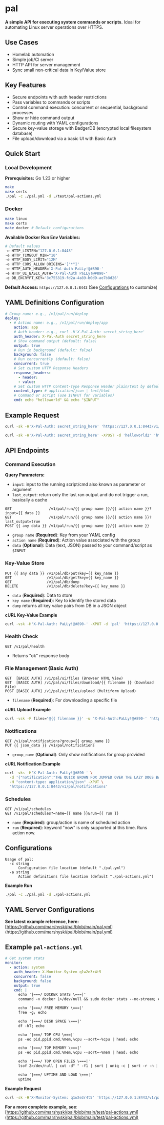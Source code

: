 # pal

**A simple API for executing system commands or scripts.** Ideal for automating Linux server operations over HTTPS.

## Use Cases

- Homelab automation
- Simple job/CI server
- HTTP API for server management
- Sync small non-critical data in Key/Value store

## Key Features

- Secure endpoints with auth header restrictions
- Pass variables to commands or scripts
- Control command execution: concurrent or sequential, background processes
- Show or hide command output
- Dynamic routing with YAML configurations
- Secure key-value storage with BadgerDB (encrypted local filesystem database)
- File upload/download via a basic UI with Basic Auth

## Quick Start

### Local Development

**Prerequisites:** Go 1.23 or higher

```bash
make
make certs
./pal -c ./pal.yml -d ./test/pal-actions.yml
```

### Docker

```bash
make linux
make certs
make docker # Default configurations
```

**Available Docker Run Env Variables:**

```bash
# Default values
-e HTTP_LISTEN="127.0.0.1:8443"
-e HTTP_TIMEOUT_MIN="10"
-e HTTP_BODY_LIMIT="12M"
-e HTTP_CORS_ALLOW_ORIGINS='["*"]'
-e HTTP_AUTH_HEADER='X-Pal-Auth PaLLy!@#890-'
-e HTTP_UI_BASIC_AUTH='X-Pal-Auth PaLLy!@#890-'
-e DB_ENCRYPT_KEY='8c755319-fd2a-4a89-b0d9-ae7b8d26'
```

**Default Access:** `https://127.0.0.1:8443` (See [Configurations](#configurations) to customize)

## YAML Definitions Configuration

```yaml
# Group name: e.g., /v1/pal/run/deploy
deploy:
  - # Action name: e.g., /v1/pal/run/deploy/app
    action: app
    # Auth header: e.g., curl -H'X-Pal-Auth: secret_string_here'
    auth_header: X-Pal-Auth secret_string_here
    # Show command output (default: false)
    output: true
    # Run in background (default: false)
    background: false
    # Run concurrently (default: false)
    concurrent: true
    # Set custom HTTP Response Headers
    response_headers:
      - header:
      - value:
    # Set custom HTTP Content-Type Response Header plain/text by default
    content_type: # application/json | text/html
    # Command or script (use $INPUT for variables)
    cmd: echo "helloworld" && echo "$INPUT"
```

## Example Request

```bash
curl -sk -H'X-Pal-Auth: secret_string_here' 'https://127.0.0.1:8443/v1/pal/run/deploy/app?input=helloworld2'

curl -sk -H'X-Pal-Auth: secret_string_here' -XPOST -d 'helloworld2' 'https://127.0.0.1:8443/v1/pal/run/deploy/app'
```

## API Endpoints

### Command Execution

**Query Parameters:**

- `input`:        input to the running script/cmd also known as parameter or argument
- `last_output`:  return only the last ran output and do not trigger a run, basically a cache

```
GET                 /v1/pal/run/{{ group name }}/{{ action name }}?input={{ data }}
GET                 /v1/pal/run/{{ group name }}/{{ action name }}?last_output=true
POST {{ any data }} /v1/pal/run/{{ group name }}/{{ action name }}
```

- `group name` (**Required**): Key from your YAML config
- `action name` (**Required**): Action value associated with the group
- `data` (**Optional**): Data (text, JSON) passed to your command/script as `$INPUT`

### Key-Value Store

```
PUT {{ any data }} /v1/pal/db/put?key={{ key_name }}
GET                /v1/pal/db/get?key={{ key_name }}
GET                /v1/pal/db/dump
DELETE             /v1/pal/db/delete?key={{ key_name }}
```

- `data` (**Required**): Data to store
- `key name` (**Required**): Key to identify the stored data
- `dump` returns all key value pairs from DB in a JSON object

**cURL Key-Value Example**

```bash
curl -vsk -H'X-Pal-Auth: PaLLy!@#890-' -XPUT -d 'pal' 'https://127.0.0.1:8443/v1/pal/db/put?key=name'

```

### Health Check

```
GET /v1/pal/health
```

- Returns "ok" response body

### File Management (Basic Auth)

```
GET  [BASIC AUTH] /v1/pal/ui/files (Browser HTML View)
GET  [BASIC AUTH] /v1/pal/ui/files/download/{{ filename }} (Download File)
POST [BASIC AUTH] /v1/pal/ui/files/upload (Multiform Upload)
```

- `filename` (**Required**): For downloading a specific file

**cURL Upload Example**

```bash
curl -vsk -F files='@{{ filename }}' -u 'X-Pal-Auth:PaLLy!@#890-' 'https://127.0.0.1:8443/v1/pal/upload'
```

### Notifications

```
GET /v1/pal/notifications?group={{ group_name }}
PUT {{ json_data }} /v1/pal/notifications
```

- `group_name` (**Optional**): Only show notifications for group provided

**cURL Notification Example**

```bash
curl -vks -H'X-Pal-Auth: PaLLy!@#890-' \
  -d '{"notification":"THE QUICK BROWN FOX JUMPED OVER THE LAZY DOGS BACK 1234567890","group":"json"}' \
  -H "content-type: application/json" -XPUT \
  'https://127.0.0.1:8443/v1/pal/notifications'
```

### Schedules

```
GET /v1/pal/schedules
GET /v1/pal/schedules?=name={{ name }}&run={{ run }}
```

- `name` (**Required**): group/action is name of scheduled action
- `run` (**Required**): keyword "now" is only supported at this time. Runs action now.

## Configurations

```
Usage of pal:
  -c string
      Configuration file location (default "./pal.yml")
  -a string
      Action definitions file location (default "./pal-actions.yml")
```

**Example Run**

```bash
./pal -c ./pal.yml -d ./pal-actions.yml
```

## YAML Server Configurations

**See latest example reference, here:** [https://github.com/marshyski/pal/blob/main/pal.yml](https://github.com/marshyski/pal/blob/main/pal.yml)

## Example `pal-actions.yml`

```yaml
# Get system stats
monitor:
  - action: system
    auth_header: X-Monitor-System q1w2e3r4t5
    concurrent: false
    background: false
    output: true
    cmd: |
      echo '|===/ DOCKER STATS \===|'
      command -v docker 1>/dev/null && sudo docker stats --no-stream; echo

      echo '|===/ FREE MEMORY \===|'
      free -g; echo

      echo '|===/ DISK SPACE \===|'
      df -hT; echo

      echo '|===/ TOP CPU \===|'
      ps -eo pid,ppid,cmd,%mem,%cpu --sort=-%cpu | head; echo

      echo '|===/ TOP MEMORY \===|'
      ps -eo pid,ppid,cmd,%mem,%cpu --sort=-%mem | head; echo

      echo '|===/ TOP OPEN FILES \===|'
      lsof 2>/dev/null | cut -d" " -f1 | sort | uniq -c | sort -r -n | head; echo

      echo '|===/ UPTIME AND LOAD \===|'
      uptime
```

**Example Request**

```bash
curl -sk -H'X-Monitor-System: q1w2e3r4t5' 'https://127.0.0.1:8443/v1/pal/run/monitor/system'
```

**For a more complete example, see:** [https://github.com/marshyski/pal/blob/main/test/pal-actions.yml](https://github.com/marshyski/pal/blob/main/test/pal-actions.yml)
